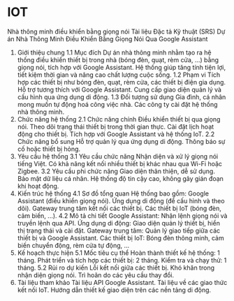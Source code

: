 # IOT
Nhà thông minh điều khiển bằng giọng nói
Tài liệu Đặc tả Kỹ thuật (SRS) 
Dự án Nhà Thông Minh Điều Khiển Bằng Giọng Nói Qua Google Assistant
1. Giới thiệu chung
1.1 Mục đích
Dự án nhà thông minh nhằm tạo ra hệ thống điều khiển thiết bị trong nhà (bóng đèn, quạt, rèm cửa, ...) bằng giọng nói, tích hợp với Google Assistant. Hệ thống giúp tăng tính tiện lợi, tiết kiệm thời gian và nâng cao chất lượng cuộc sống.
1.2 Phạm vi
Tích hợp các thiết bị như bóng đèn, quạt, rèm cửa, các thiết bị điện gia dụng.
Hỗ trợ tương thích với Google Assistant.
Cung cấp giao diện quản lý và cấu hình qua ứng dụng di động.
1.3 Đối tượng sử dụng
Gia đình, cá nhân mong muốn tự động hoá công việc nhà.
Các công ty cài đặt hệ thống nhà thông minh.
2. Chức năng hệ thống
2.1 Chức năng chính
Điều khiển thiết bị qua giọng nói.
Theo dõi trạng thái thiết bị trong thời gian thực.
Cài đặt lịch hoạt động cho thiết bị.
Tích hợp với Google Assistant và hệ thống IoT.
2.2 Chức năng bổ sung
Hỗ trợ quản lý qua ứng dụng di động.
Thông báo sự cố hoặc thiết bị hỏng.
3. Yêu cầu hệ thống
3.1 Yêu cầu chức năng
Nhận diện và xử lý giọng nói tiếng Việt.
Có khả năng kết nối nhiều thiết bị khác nhau qua Wi-Fi hoặc Zigbee.
3.2 Yêu cầu phi chức năng
Giao diện thân thiện, dễ sử dụng.
Bảo mật dữ liệu cá nhân.
Hệ thống độ tin cậy cao, không gây gián đoạn khi hoạt động.
4. Kiến trúc hệ thống
4.1 Sơ đồ tổng quan
Hệ thống bao gồm:
Google Assistant (điều khiển giọng nói).
Ứng dụng di động (để cấu hình và theo dõi).
Gateway trung tâm kết nối các thiết bị.
Các thiết bị IoT (bóng đèn, cảm biến, ...).
4.2 Mô tả chi tiết
Google Assistant: Nhận lệnh giọng nói và truyền lệnh qua API.
Ứng dụng di động: Giao diện quản lý thiết bị, hiển thị trạng thái và cài đặt.
Gateway trung tâm: Quản lý giao tiếp giữa các thiết bị và Google Assistant.
Các thiết bị IoT: Bóng đèn thông minh, cảm biến chuyển động, rèm cửa tự động, ...
5. Kế hoạch thực hiện
5.1 Mốc tiêu cụ thể
Hoàn thành thiết kế hệ thống: 1 tháng.
Phát triển và tích hợp các thiết bị: 2 tháng.
Kiểm tra và chạy thử: 1 tháng.
5.2 Rủi ro dự kiến
Lỗi kết nối giữa các thiết bị.
Khó khăn trong nhận diện giọng nói.
Trì hoãn do các yêu cầu thay đổi.
6. Tài liệu tham khảo
Tài liệu API Google Assistant.
Tài liệu về các giao thức kết nối IoT.
Hướng dẫn thiết kế giao diện trên các nền tảng di động.
